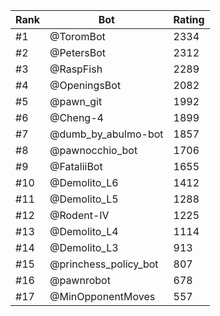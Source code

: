 Rank|Bot|Rating
---|---|---
#1|@ToromBot|2334
#2|@PetersBot|2312
#3|@RaspFish|2289
#4|@OpeningsBot|2082
#5|@pawn_git|1992
#6|@Cheng-4|1899
#7|@dumb_by_abulmo-bot|1857
#8|@pawnocchio_bot|1706
#9|@FataliiBot|1655
#10|@Demolito_L6|1412
#11|@Demolito_L5|1288
#12|@Rodent-IV|1225
#13|@Demolito_L4|1114
#14|@Demolito_L3|913
#15|@princhess_policy_bot|807
#16|@pawnrobot|678
#17|@MinOpponentMoves|557
